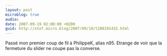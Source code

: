 ```yaml
---
layout: post
microblog: true
audio: 
date: 2007-09-19 02:00:00 +0200
guid: http://xtof.micro.blog/2007/09/19/t280191432.html
---
```

Passé mon premier coup de fil à PhilippeK, alias n95. Etrange de voir que la fermeture du slider ne coupe pas la converse.
